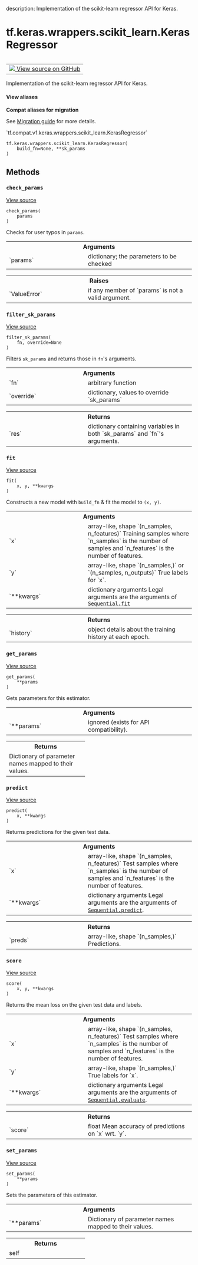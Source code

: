 description: Implementation of the scikit-learn regressor API for Keras.

<div itemscope itemtype="http://developers.google.com/ReferenceObject">
<meta itemprop="name" content="tf.keras.wrappers.scikit_learn.KerasRegressor" />
<meta itemprop="path" content="Stable" />
<meta itemprop="property" content="__init__"/>
<meta itemprop="property" content="check_params"/>
<meta itemprop="property" content="filter_sk_params"/>
<meta itemprop="property" content="fit"/>
<meta itemprop="property" content="get_params"/>
<meta itemprop="property" content="predict"/>
<meta itemprop="property" content="score"/>
<meta itemprop="property" content="set_params"/>
</div>

# tf.keras.wrappers.scikit_learn.KerasRegressor

<!-- Insert buttons and diff -->

<table class="tfo-notebook-buttons tfo-api nocontent" align="left">
<td>
  <a target="_blank" href="https://github.com/tensorflow/tensorflow/blob/r2.2/tensorflow/python/keras/wrappers/scikit_learn.py#L314-L355">
    <img src="https://www.tensorflow.org/images/GitHub-Mark-32px.png" />
    View source on GitHub
  </a>
</td>
</table>



Implementation of the scikit-learn regressor API for Keras.

<section class="expandable">
  <h4 class="showalways">View aliases</h4>
  <p>
<b>Compat aliases for migration</b>
<p>See
<a href="https://www.tensorflow.org/guide/migrate">Migration guide</a> for
more details.</p>
<p>`tf.compat.v1.keras.wrappers.scikit_learn.KerasRegressor`</p>
</p>
</section>

<pre class="devsite-click-to-copy prettyprint lang-py tfo-signature-link">
<code>tf.keras.wrappers.scikit_learn.KerasRegressor(
    build_fn=None, **sk_params
)
</code></pre>



<!-- Placeholder for "Used in" -->
  

## Methods

<h3 id="check_params"><code>check_params</code></h3>

<a target="_blank" href="https://github.com/tensorflow/tensorflow/blob/r2.2/tensorflow/python/keras/wrappers/scikit_learn.py#L79-L106">View source</a>

<pre class="devsite-click-to-copy prettyprint lang-py tfo-signature-link">
<code>check_params(
    params
)
</code></pre>

Checks for user typos in `params`.


<!-- Tabular view -->
 <table class="responsive fixed orange">
<colgroup><col width="214px"><col></colgroup>
<tr><th colspan="2">Arguments</th></tr>

<tr>
<td>
`params`
</td>
<td>
dictionary; the parameters to be checked
</td>
</tr>
</table>



<!-- Tabular view -->
 <table class="responsive fixed orange">
<colgroup><col width="214px"><col></colgroup>
<tr><th colspan="2">Raises</th></tr>

<tr>
<td>
`ValueError`
</td>
<td>
if any member of `params` is not a valid argument.
</td>
</tr>
</table>



<h3 id="filter_sk_params"><code>filter_sk_params</code></h3>

<a target="_blank" href="https://github.com/tensorflow/tensorflow/blob/r2.2/tensorflow/python/keras/wrappers/scikit_learn.py#L170-L187">View source</a>

<pre class="devsite-click-to-copy prettyprint lang-py tfo-signature-link">
<code>filter_sk_params(
    fn, override=None
)
</code></pre>

Filters `sk_params` and returns those in `fn`'s arguments.


<!-- Tabular view -->
 <table class="responsive fixed orange">
<colgroup><col width="214px"><col></colgroup>
<tr><th colspan="2">Arguments</th></tr>

<tr>
<td>
`fn`
</td>
<td>
arbitrary function
</td>
</tr><tr>
<td>
`override`
</td>
<td>
dictionary, values to override `sk_params`
</td>
</tr>
</table>



<!-- Tabular view -->
 <table class="responsive fixed orange">
<colgroup><col width="214px"><col></colgroup>
<tr><th colspan="2">Returns</th></tr>

<tr>
<td>
`res`
</td>
<td>
dictionary containing variables
in both `sk_params` and `fn`'s arguments.
</td>
</tr>
</table>



<h3 id="fit"><code>fit</code></h3>

<a target="_blank" href="https://github.com/tensorflow/tensorflow/blob/r2.2/tensorflow/python/keras/wrappers/scikit_learn.py#L134-L168">View source</a>

<pre class="devsite-click-to-copy prettyprint lang-py tfo-signature-link">
<code>fit(
    x, y, **kwargs
)
</code></pre>

Constructs a new model with `build_fn` & fit the model to `(x, y)`.


<!-- Tabular view -->
 <table class="responsive fixed orange">
<colgroup><col width="214px"><col></colgroup>
<tr><th colspan="2">Arguments</th></tr>

<tr>
<td>
`x`
</td>
<td>
array-like, shape `(n_samples, n_features)`
Training samples where `n_samples` is the number of samples
and `n_features` is the number of features.
</td>
</tr><tr>
<td>
`y`
</td>
<td>
array-like, shape `(n_samples,)` or `(n_samples, n_outputs)`
True labels for `x`.
</td>
</tr><tr>
<td>
`**kwargs`
</td>
<td>
dictionary arguments
Legal arguments are the arguments of <a href="../../../../tf/keras/Model.md#fit"><code>Sequential.fit</code></a>
</td>
</tr>
</table>



<!-- Tabular view -->
 <table class="responsive fixed orange">
<colgroup><col width="214px"><col></colgroup>
<tr><th colspan="2">Returns</th></tr>

<tr>
<td>
`history`
</td>
<td>
object
details about the training history at each epoch.
</td>
</tr>
</table>



<h3 id="get_params"><code>get_params</code></h3>

<a target="_blank" href="https://github.com/tensorflow/tensorflow/blob/r2.2/tensorflow/python/keras/wrappers/scikit_learn.py#L108-L119">View source</a>

<pre class="devsite-click-to-copy prettyprint lang-py tfo-signature-link">
<code>get_params(
    **params
)
</code></pre>

Gets parameters for this estimator.


<!-- Tabular view -->
 <table class="responsive fixed orange">
<colgroup><col width="214px"><col></colgroup>
<tr><th colspan="2">Arguments</th></tr>

<tr>
<td>
`**params`
</td>
<td>
ignored (exists for API compatibility).
</td>
</tr>
</table>



<!-- Tabular view -->
 <table class="responsive fixed orange">
<colgroup><col width="214px"><col></colgroup>
<tr><th colspan="2">Returns</th></tr>
<tr class="alt">
<td colspan="2">
Dictionary of parameter names mapped to their values.
</td>
</tr>

</table>



<h3 id="predict"><code>predict</code></h3>

<a target="_blank" href="https://github.com/tensorflow/tensorflow/blob/r2.2/tensorflow/python/keras/wrappers/scikit_learn.py#L318-L333">View source</a>

<pre class="devsite-click-to-copy prettyprint lang-py tfo-signature-link">
<code>predict(
    x, **kwargs
)
</code></pre>

Returns predictions for the given test data.


<!-- Tabular view -->
 <table class="responsive fixed orange">
<colgroup><col width="214px"><col></colgroup>
<tr><th colspan="2">Arguments</th></tr>

<tr>
<td>
`x`
</td>
<td>
array-like, shape `(n_samples, n_features)`
Test samples where `n_samples` is the number of samples
and `n_features` is the number of features.
</td>
</tr><tr>
<td>
`**kwargs`
</td>
<td>
dictionary arguments
Legal arguments are the arguments of <a href="../../../../tf/keras/Model.md#predict"><code>Sequential.predict</code></a>.
</td>
</tr>
</table>



<!-- Tabular view -->
 <table class="responsive fixed orange">
<colgroup><col width="214px"><col></colgroup>
<tr><th colspan="2">Returns</th></tr>

<tr>
<td>
`preds`
</td>
<td>
array-like, shape `(n_samples,)`
Predictions.
</td>
</tr>
</table>



<h3 id="score"><code>score</code></h3>

<a target="_blank" href="https://github.com/tensorflow/tensorflow/blob/r2.2/tensorflow/python/keras/wrappers/scikit_learn.py#L335-L355">View source</a>

<pre class="devsite-click-to-copy prettyprint lang-py tfo-signature-link">
<code>score(
    x, y, **kwargs
)
</code></pre>

Returns the mean loss on the given test data and labels.


<!-- Tabular view -->
 <table class="responsive fixed orange">
<colgroup><col width="214px"><col></colgroup>
<tr><th colspan="2">Arguments</th></tr>

<tr>
<td>
`x`
</td>
<td>
array-like, shape `(n_samples, n_features)`
Test samples where `n_samples` is the number of samples
and `n_features` is the number of features.
</td>
</tr><tr>
<td>
`y`
</td>
<td>
array-like, shape `(n_samples,)`
True labels for `x`.
</td>
</tr><tr>
<td>
`**kwargs`
</td>
<td>
dictionary arguments
Legal arguments are the arguments of <a href="../../../../tf/keras/Model.md#evaluate"><code>Sequential.evaluate</code></a>.
</td>
</tr>
</table>



<!-- Tabular view -->
 <table class="responsive fixed orange">
<colgroup><col width="214px"><col></colgroup>
<tr><th colspan="2">Returns</th></tr>

<tr>
<td>
`score`
</td>
<td>
float
Mean accuracy of predictions on `x` wrt. `y`.
</td>
</tr>
</table>



<h3 id="set_params"><code>set_params</code></h3>

<a target="_blank" href="https://github.com/tensorflow/tensorflow/blob/r2.2/tensorflow/python/keras/wrappers/scikit_learn.py#L121-L132">View source</a>

<pre class="devsite-click-to-copy prettyprint lang-py tfo-signature-link">
<code>set_params(
    **params
)
</code></pre>

Sets the parameters of this estimator.


<!-- Tabular view -->
 <table class="responsive fixed orange">
<colgroup><col width="214px"><col></colgroup>
<tr><th colspan="2">Arguments</th></tr>

<tr>
<td>
`**params`
</td>
<td>
Dictionary of parameter names mapped to their values.
</td>
</tr>
</table>



<!-- Tabular view -->
 <table class="responsive fixed orange">
<colgroup><col width="214px"><col></colgroup>
<tr><th colspan="2">Returns</th></tr>
<tr class="alt">
<td colspan="2">
self
</td>
</tr>

</table>





